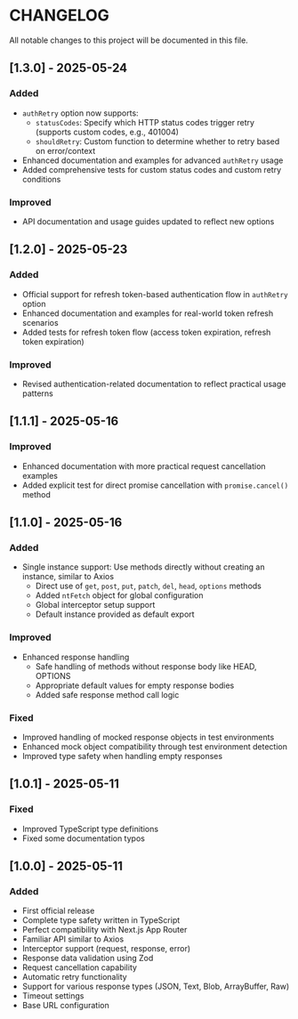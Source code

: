 # CHANGELOG

All notable changes to this project will be documented in this file.

## [1.3.0] - 2025-05-24

### Added

- `authRetry` option now supports:
  - `statusCodes`: Specify which HTTP status codes trigger retry (supports custom codes, e.g., 401004)
  - `shouldRetry`: Custom function to determine whether to retry based on error/context
- Enhanced documentation and examples for advanced `authRetry` usage
- Added comprehensive tests for custom status codes and custom retry conditions

### Improved

- API documentation and usage guides updated to reflect new options

## [1.2.0] - 2025-05-23

### Added

- Official support for refresh token-based authentication flow in `authRetry` option
- Enhanced documentation and examples for real-world token refresh scenarios
- Added tests for refresh token flow (access token expiration, refresh token expiration)

### Improved

- Revised authentication-related documentation to reflect practical usage patterns

## [1.1.1] - 2025-05-16

### Improved

- Enhanced documentation with more practical request cancellation examples
- Added explicit test for direct promise cancellation with `promise.cancel()` method

## [1.1.0] - 2025-05-16

### Added

- Single instance support: Use methods directly without creating an instance, similar to Axios
  - Direct use of `get`, `post`, `put`, `patch`, `del`, `head`, `options` methods
  - Added `ntFetch` object for global configuration
  - Global interceptor setup support
  - Default instance provided as default export

### Improved

- Enhanced response handling
  - Safe handling of methods without response body like HEAD, OPTIONS
  - Appropriate default values for empty response bodies
  - Added safe response method call logic

### Fixed

- Improved handling of mocked response objects in test environments
- Enhanced mock object compatibility through test environment detection
- Improved type safety when handling empty responses

## [1.0.1] - 2025-05-11

### Fixed

- Improved TypeScript type definitions
- Fixed some documentation typos

## [1.0.0] - 2025-05-11

### Added

- First official release
- Complete type safety written in TypeScript
- Perfect compatibility with Next.js App Router
- Familiar API similar to Axios
- Interceptor support (request, response, error)
- Response data validation using Zod
- Request cancellation capability
- Automatic retry functionality
- Support for various response types (JSON, Text, Blob, ArrayBuffer, Raw)
- Timeout settings
- Base URL configuration

